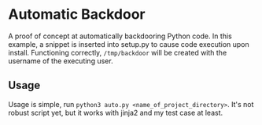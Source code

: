 Automatic Backdoor
==================

A proof of concept at automatically backdooring Python code. In this example, a snippet is inserted into setup.py to cause code execution upon install. Functioning correctly, `/tmp/backdoor` will be created with the username of the executing user.

Usage
-----

Usage is simple, run `python3 auto.py <name_of_project_directory>`. It's not robust script yet, but it works with jinja2 and my test case at least.

